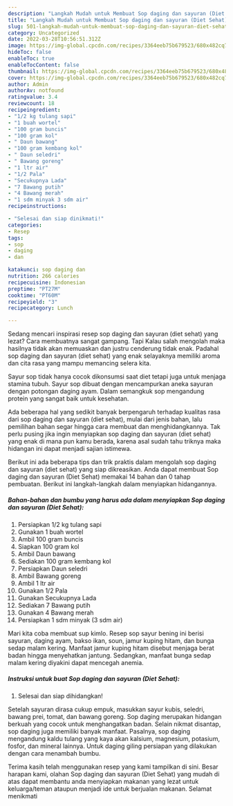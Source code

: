 ```yaml
---
description: "Langkah Mudah untuk Membuat Sop daging dan sayuran (Diet Sehat), Enak"
title: "Langkah Mudah untuk Membuat Sop daging dan sayuran (Diet Sehat), Enak"
slug: 501-langkah-mudah-untuk-membuat-sop-daging-dan-sayuran-diet-sehat-enak
category: Uncategorized
date: 2022-03-28T10:56:51.312Z
image: https://img-global.cpcdn.com/recipes/3364eeb75b679523/680x482cq70/sop-daging-dan-sayuran-diet-sehat-foto-resep-utama.jpg
hideToc: false
enableToc: true
enableTocContent: false
thumbnail: https://img-global.cpcdn.com/recipes/3364eeb75b679523/680x482cq70/sop-daging-dan-sayuran-diet-sehat-foto-resep-utama.jpg
cover: https://img-global.cpcdn.com/recipes/3364eeb75b679523/680x482cq70/sop-daging-dan-sayuran-diet-sehat-foto-resep-utama.jpg
author: Admin
authorAv: notfound
ratingvalue: 3.4
reviewcount: 18
recipeingredient:
- "1/2 kg tulang sapi"
- "1 buah wortel"
- "100 gram buncis"
- "100 gram kol"
- " Daun bawang"
- "100 gram kembang kol"
- " Daun seledri"
- " Bawang goreng"
- "1 ltr air"
- "1/2 Pala"
- "Secukupnya Lada"
- "7 Bawang putih"
- "4 Bawang merah"
- "1 sdm minyak 3 sdm air"
recipeinstructions:

- "Selesai dan siap dinikmati!"
categories:
- Resep
tags:
- sop
- daging
- dan

katakunci: sop daging dan 
nutrition: 266 calories
recipecuisine: Indonesian
preptime: "PT27M"
cooktime: "PT60M"
recipeyield: "3"
recipecategory: Lunch

---
```



Sedang mencari inspirasi resep sop daging dan sayuran (diet sehat) yang lezat? Cara membuatnya sangat gampang. Tapi Kalau salah mengolah maka hasilnya tidak akan memuaskan dan justru cenderung tidak enak. Padahal sop daging dan sayuran (diet sehat) yang enak selayaknya memiliki aroma dan cita rasa yang mampu memancing selera kita.


Sayur sop tidak hanya cocok dikonsumsi saat diet tetapi juga untuk menjaga stamina tubuh. Sayur sop dibuat dengan mencampurkan aneka sayuran dengan potongan daging ayam. Dalam semangkuk sop mengandung protein yang sangat baik untuk kesehatan.

Ada beberapa hal yang sedikit banyak berpengaruh terhadap kualitas rasa dari sop daging dan sayuran (diet sehat), mulai dari jenis bahan, lalu pemilihan bahan segar hingga cara membuat dan menghidangkannya. Tak perlu pusing jika ingin menyiapkan sop daging dan sayuran (diet sehat) yang enak di mana pun kamu berada, karena asal sudah tahu triknya maka hidangan ini dapat menjadi sajian istimewa.


Berikut ini ada beberapa tips dan trik praktis dalam mengolah sop daging dan sayuran (diet sehat) yang siap dikreasikan. Anda dapat membuat Sop daging dan sayuran (Diet Sehat) memakai 14 bahan dan 0 tahap pembuatan. Berikut ini langkah-langkah dalam menyiapkan hidangannya.

<!--inarticleads1-->

##### Bahan-bahan dan bumbu yang harus ada dalam menyiapkan Sop daging dan sayuran (Diet Sehat):

1. Persiapkan 1/2 kg tulang sapi
1. Gunakan 1 buah wortel
1. Ambil 100 gram buncis
1. Siapkan 100 gram kol
1. Ambil  Daun bawang
1. Sediakan 100 gram kembang kol
1. Persiapkan  Daun seledri
1. Ambil  Bawang goreng
1. Ambil 1 ltr air
1. Gunakan 1/2 Pala
1. Gunakan Secukupnya Lada
1. Sediakan 7 Bawang putih
1. Gunakan 4 Bawang merah
1. Persiapkan 1 sdm minyak (3 sdm air)


Mari kita coba membuat sup kimlo. Resep sop sayur bening ini berisi sayuran, daging ayam, bakso ikan, soun, jamur kuping hitam, dan bunga sedap malam kering. Manfaat jamur kuping hitam disebut menjaga berat badan hingga menyehatkan jantung. Sedangkan, manfaat bunga sedap malam kering diyakini dapat mencegah anemia. 

<!--inarticleads2-->

##### Instruksi untuk buat Sop daging dan sayuran (Diet Sehat):


1. Selesai dan siap dihidangkan!

Setelah sayuran dirasa cukup empuk, masukkan sayur kubis, seledri, bawang prei, tomat, dan bawang goreng. Sop daging merupakan hidangan berkuah yang cocok untuk menghangatkan badan. Selain nikmat disantap, sop daging juga memiliki banyak manfaat. Pasalnya, sop daging mengandung kaldu tulang yang kaya akan kalsium, magnesium, potasium, fosfor, dan mineral lainnya. Untuk daging giling persiapan yang dilakukan dengan cara menambah bumbu. 

Terima kasih telah menggunakan resep yang kami tampilkan di sini. Besar harapan kami, olahan Sop daging dan sayuran (Diet Sehat) yang mudah di atas dapat membantu anda menyiapkan makanan yang lezat untuk keluarga/teman ataupun menjadi ide untuk berjualan makanan. Selamat menikmati
